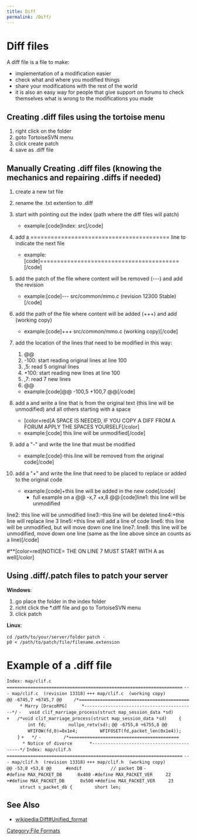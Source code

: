 ```yaml
---
title: Diff
permalink: /Diff/
---
```


Diff files
==========

A diff file is a file to make:

-   implementation of a modification easier
-   check what and where you modified things
-   share your modifications with the rest of the world
-   it is also an easy way for people that give support on forums to check themselves what is wrong to the modifications you made

Creating .diff files using the tortoise menu
--------------------------------------------

1.  right click on the folder
2.  goto TortoiseSVN menu
3.  click create patch
4.  save as .diff file

Manually Creating .diff files (knowing the mechanics and repairing .diffs if needed)
------------------------------------------------------------------------------------

1.  create a new txt file
2.  rename the .txt extention to .diff
3.  start with pointing out the index (path where the diff files will patch)
    -   example:\[code\]Index: src\[/code\]

4.  add a ========================================= line to indicate the next file
    -   example:\[code\]=========================================\[/code\]

5.  add the patch of the file where content will be removed (---) and add the revision
    -   example:\[code\]--- src/common/mmo.c (revision 12300 Stable)\[/code\]

6.  add the path of the file where content will be added (+++) and add (working copy)
    -   example:\[code\]+++ src/common/mmo.c (working copy)\[/code\]

7.  add the location of the lines that need to be modified in this way:
    1.  @@
    2.  -100: start reading original lines at line 100
    3.  ,5: read 5 original lines
    4.  +100: start reading new lines at line 100
    5.  ,7: read 7 new lines
    6.  @@

    -   example:\[code\]@@ -100,5 +100,7 @@\[/code\]

8.  add a <space> and write a line that is from the original text (this line will be unmodified) and all others starting with a space
    -   \[color=red\]A SPACE IS NEEDED, IF YOU COPY A DIFF FROM A FORUM APPLY THE SPACES YOURSELF\[/color\]
    -   example:\[code\] this line will be unmodified\[/code\]

9.  add a "-" and write the line that must be modified
    -   example:\[code\]-this line will be removed from the original code\[/code\]

10. add a "+" and write the line that need to be placed to replace or added to the original code
    -   example:\[code\]+this line will be added in the new code\[/code\]
        -   full example on a @@ -x,7 +x,8 @@:\[code\]line1: this line will be unmodified

line2: this line will be unmodified line3:-this line will be deleted line4:+this line will replace line 3 line5:+this line will add a line of code line6: this line will be unmodified, but will move down one line line7: line8: this line will be unmodified, move down one line (same as the line above since an <enter> counts as a line)\[/code\]

\#\*\*\[color=red\]NOTICE= THE <enter> ON LINE 7 MUST START WITH A <space> as well\[/color\]

Using .diff/.patch files to patch your server
---------------------------------------------

**Windows**:

1.  go place the folder in the index folder
2.  richt click the \*.diff file and go to TortoiseSVN menu
3.  click patch

**Linux**:

`cd /path/to/your/server/folder`
`patch -p0 < /path/to/patch/file/filename.extension`

Example of a .diff file
=======================

`Index: map/clif.c`
`===================================================================`
`--- map/clif.c  (revision 13318)`
`+++ map/clif.c  (working copy)`
`@@ -6745,7 +6745,7 @@`
`    /*==========================================`
`     * Marry [DracoRPG]`
`     *------------------------------------------*/`
`-   void clif_marriage_process(struct map_session_data *sd)`
`+   /*void clif_marriage_process(struct map_session_data *sd)`
`    {`
`        int fd;`
`        nullpo_retv(sd);`
`@@ -6755,8 +6755,8 @@`
`        WFIFOW(fd,0)=0x1e4;`
`        WFIFOSET(fd,packet_len(0x1e4));`
`    }`
`+   */`
`-   `
`     /*==========================================`
`      * Notice of divorce`
`      *------------------------------------------*/`
`Index: map/clif.h`
`===================================================================`
`--- map/clif.h  (revision 13318)`
`+++ map/clif.h  (working copy)`
`@@ -53,8 +53,8 @@`
`     #endif`
`     `
`     // packet DB`
`-#define MAX_PACKET_DB      0x400`
`-#define MAX_PACKET_VER     22`
`+#define MAX_PACKET_DB      0x500`
`+#define MAX_PACKET_VER     23`
`     `
`     struct s_packet_db {`
`        short len;`

See Also
--------

-   [wikipedia:Diff\#Unified_format](/wikipedia:Diff#Unified_format "wikilink")

[Category:File Formats](/Category:File_Formats "wikilink")